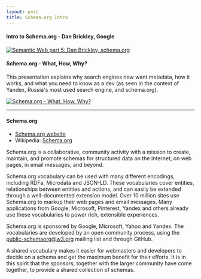 ```yaml
---
layout: post
title: Schema.org Intro
---
```


#### Intro to Schema.org  -  Dan Brickley, Google
[![Semantic Web part 5: Dan Brickley, schema.org](https://i.ytimg.com/vi/_-6mhdjE1XE/hqdefault.jpg)](https://www.youtube.com/embed/_-6mhdjE1XE "Semantic Web part 5: Dan Brickley, schema.org")


#### Schema.org - What, How, Why?
This presentation explains why search engines now want metadata, how it works, and what you need to know as a dev (as seen in the context of Yandex, Russia's most used search engine, and schema.org).

[![Schema.org - What, How, Why?](https://i.ytimg.com/vi/hcahQfN5u9Y/hqdefault.jpg)](https://www.youtube.com/embed/hcahQfN5u9Y "Schema.org - What, How, Why?")

***

#### Schema.org
* [Schema.org website](https://schema.org/)
* Wikipedia: [Schema.org](https://en.wikipedia.org/wiki/Schema.org)

Schema.org is a collaborative, community activity with a mission to create, maintain, and promote schemas for structured data on the Internet, on web pages, in email messages, and beyond.

Schema.org vocabulary can be used with many different encodings, including RDFa, Microdata and JSON-LD. These vocabularies cover entities, relationships between entities and actions, and can easily be extended through a well-documented extension model. Over 10 million sites use Schema.org to markup their web pages and email messages. Many applications from Google, Microsoft, Pinterest, Yandex and others already use these vocabularies to power rich, extensible experiences.

Schema.org is sponsored by Google, Microsoft, Yahoo and Yandex. The vocabularies are developed by an open community process, using the public-schemaorg@w3.org mailing list and through GitHub.

A shared vocabulary makes it easier for webmasters and developers to decide on a schema and get the maximum benefit for their efforts. It is in this spirit that the sponsors, together with the larger community have come together, to provide a shared collection of schemas. 
